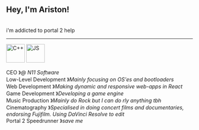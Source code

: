 ## Hey, I'm Ariston!
<br>
i'm addicted to portal 2 help

----

<img height="50" src="https://cdn4.iconfinder.com/data/icons/logos-brands-in-colors/404/c_logo-1024.png" alt="C++">
<img height="50" src="https://cdn4.iconfinder.com/data/icons/logos-and-brands/512/233_Node_Js_logo-1024.png" alt="JS">

CEO 》*@ N11 Software*
<br>
Low-Level Development 》*Mainly focusing on OS'es and bootloaders*
<br>
Web Development 》*Making dynamic and responsive web-apps in React*
<br>
Game Development 》*Developing a game engine*
<br>
Music Production 》*Mainly do Rock but I can do rly anything tbh*
<br>
Cinematography 》*Specialised in doing concert films and documentaries, endorsing Fujifilm. Using DaVinci Resolve to edit*
<br>
Portal 2 Speedrunner 》*save me*
